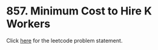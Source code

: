 # 857. Minimum Cost to Hire K Workers

Click [here](https://leetcode.com/problems/minimum-cost-to-hire-k-workers) for the leetcode problem statement.
